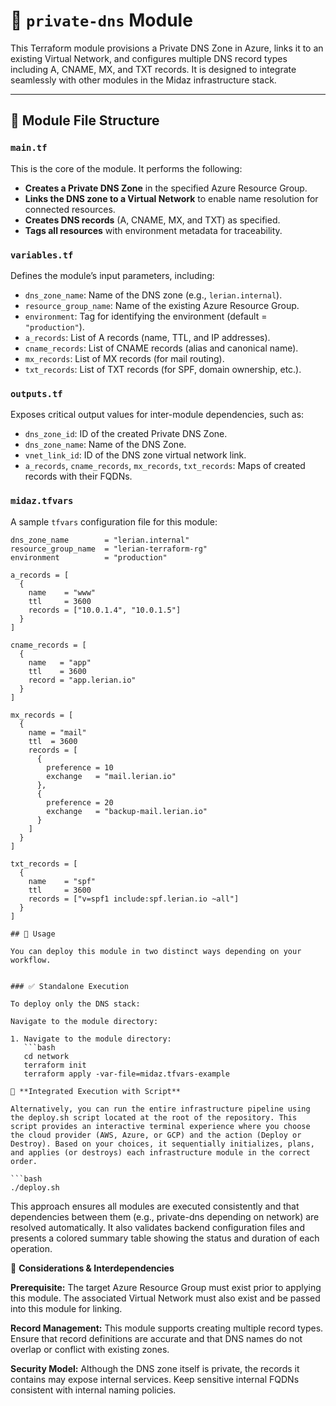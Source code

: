 # 🧭 `private-dns` Module

This Terraform module provisions a Private DNS Zone in Azure, links it to an existing Virtual Network, and configures multiple DNS record types including A, CNAME, MX, and TXT records. It is designed to integrate seamlessly with other modules in the Midaz infrastructure stack.

---

## 📁 Module File Structure

### `main.tf`

This is the core of the module. It performs the following:

- **Creates a Private DNS Zone** in the specified Azure Resource Group.
- **Links the DNS zone to a Virtual Network** to enable name resolution for connected resources.
- **Creates DNS records** (A, CNAME, MX, and TXT) as specified.
- **Tags all resources** with environment metadata for traceability.

### `variables.tf`

Defines the module’s input parameters, including:

- `dns_zone_name`: Name of the DNS zone (e.g., `lerian.internal`).
- `resource_group_name`: Name of the existing Azure Resource Group.
- `environment`: Tag for identifying the environment (default = `"production"`).
- `a_records`: List of A records (name, TTL, and IP addresses).
- `cname_records`: List of CNAME records (alias and canonical name).
- `mx_records`: List of MX records (for mail routing).
- `txt_records`: List of TXT records (for SPF, domain ownership, etc.).

### `outputs.tf`

Exposes critical output values for inter-module dependencies, such as:

- `dns_zone_id`: ID of the created Private DNS Zone.
- `dns_zone_name`: Name of the DNS Zone.
- `vnet_link_id`: ID of the DNS zone virtual network link.
- `a_records`, `cname_records`, `mx_records`, `txt_records`: Maps of created records with their FQDNs.

### `midaz.tfvars`

A sample `tfvars` configuration file for this module:

```hcl
dns_zone_name        = "lerian.internal"
resource_group_name  = "lerian-terraform-rg"
environment          = "production"

a_records = [
  {
    name    = "www"
    ttl     = 3600
    records = ["10.0.1.4", "10.0.1.5"]
  }
]

cname_records = [
  {
    name   = "app"
    ttl    = 3600
    record = "app.lerian.io"
  }
]

mx_records = [
  {
    name = "mail"
    ttl  = 3600
    records = [
      {
        preference = 10
        exchange   = "mail.lerian.io"
      },
      {
        preference = 20
        exchange   = "backup-mail.lerian.io"
      }
    ]
  }
]

txt_records = [
  {
    name    = "spf"
    ttl     = 3600
    records = ["v=spf1 include:spf.lerian.io ~all"]
  }
]

## 🚀 Usage

You can deploy this module in two distinct ways depending on your workflow.


### ✅ Standalone Execution

To deploy only the DNS stack:

Navigate to the module directory:

1. Navigate to the module directory:
   ```bash
   cd network
   terraform init
   terraform apply -var-file=midaz.tfvars-example

🔁 **Integrated Execution with Script**

Alternatively, you can run the entire infrastructure pipeline using the deploy.sh script located at the root of the repository. This script provides an interactive terminal experience where you choose the cloud provider (AWS, Azure, or GCP) and the action (Deploy or Destroy). Based on your choices, it sequentially initializes, plans, and applies (or destroys) each infrastructure module in the correct order.

```bash
./deploy.sh
```

This approach ensures all modules are executed consistently and that dependencies between them (e.g., private-dns depending on network) are resolved automatically. It also validates backend configuration files and presents a colored summary table showing the status and duration of each operation.

🧩 **Considerations & Interdependencies**

**Prerequisite:** The target Azure Resource Group must exist prior to applying this module. The associated Virtual Network must also exist and be passed into this module for linking.

**Record Management:**
This module supports creating multiple record types. Ensure that record definitions are accurate and that DNS names do not overlap or conflict with existing zones.

**Security Model:**
Although the DNS zone itself is private, the records it contains may expose internal services. Keep sensitive internal FQDNs consistent with internal naming policies.